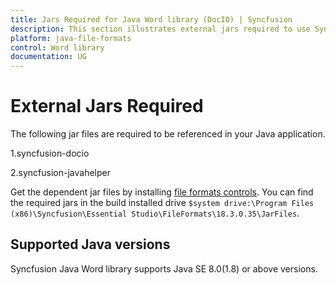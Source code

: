 ```yaml
---
title: Jars Required for Java Word library (DocIO) | Syncfusion
description: This section illustrates external jars required to use Syncfusion Java Word library (DocIO) in Java application
platform: java-file-formats
control: Word library
documentation: UG
---
```


# External Jars Required

The following jar files are required to be referenced in your Java application.

1.syncfusion-docio

2.syncfusion-javahelper

Get the dependent jar files by installing [file formats controls](https://www.syncfusion.com/sales/products/fileformats?utm_source=github&utm_medium=listing&utm_campaign=java-demos#). You can find the required jars in the build installed drive `$system drive:\Program Files (x86)\Syncfusion\Essential Studio\FileFormats\18.3.0.35\JarFiles`.

## Supported Java versions

Syncfusion Java Word library supports Java SE 8.0(1.8) or above versions.

